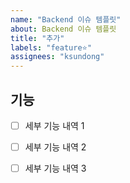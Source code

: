 ```yaml
---
name: "Backend 이슈 템플릿"
about: Backend 이슈 템플릿
title: "추가"
labels: "feature⭐️"
assignees: "ksundong"
---
```


## 기능

- [ ] 세부 기능 내역 1
- [ ] 세부 기능 내역 2
- [ ] 세부 기능 내역 3

